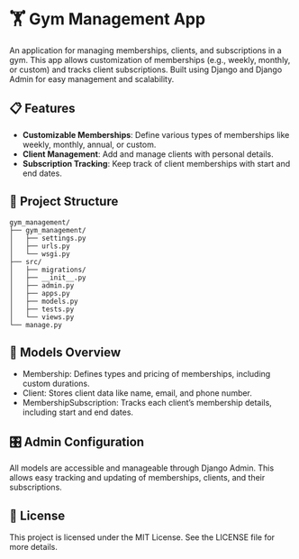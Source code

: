 # 🏋️ Gym Management App

An application for managing memberships, clients, and subscriptions in a gym. This app allows customization of memberships (e.g., weekly, monthly, or custom) and tracks client subscriptions. Built using Django and Django Admin for easy management and scalability.

## 📋 Features

- **Customizable Memberships**: Define various types of memberships like weekly, monthly, annual, or custom.
- **Client Management**: Add and manage clients with personal details.
- **Subscription Tracking**: Keep track of client memberships with start and end dates.
  
## 📂 Project Structure

```plaintext
gym_management/
├── gym_management/
│   ├── settings.py
│   ├── urls.py
│   └── wsgi.py
├── src/
│   ├── migrations/
│   ├── __init__.py
│   ├── admin.py
│   ├── apps.py
│   ├── models.py
│   ├── tests.py
│   └── views.py
└── manage.py
```

##  📄 Models Overview

* Membership: Defines types and pricing of memberships, including custom durations.
* Client: Stores client data like name, email, and phone number.
* MembershipSubscription: Tracks each client’s membership details, including start and end dates.

##  🎛️ Admin Configuration
All models are accessible and manageable through Django Admin. This allows easy tracking and updating of memberships, clients, and their subscriptions.

##  💼 License
This project is licensed under the MIT License. See the LICENSE file for more details.

